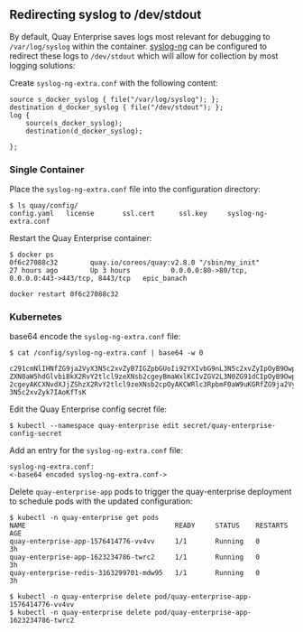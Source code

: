 ## Redirecting syslog to /dev/stdout

By default, Quay Enterprise saves logs most relevant for debugging to `/var/log/syslog` within the container. [syslog-ng][syslog-ng] can be configured to redirect these logs to `/dev/stdout` which will allow for collection by most logging solutions:

Create `syslog-ng-extra.conf` with the following content:

```
source s_docker_syslog { file("/var/log/syslog"); };
destination d_docker_syslog { file("/dev/stdout"); };
log {
    source(s_docker_syslog);
    destination(d_docker_syslog);

};
```
### Single Container

Place the `syslog-ng-extra.conf` file into the configuration directory:

```
$ ls quay/config/
config.yaml   license       ssl.cert      ssl.key     syslog-ng-extra.conf
```

Restart the Quay Enterprise container:

```
$ docker ps
0f6c27088c32        quay.io/coreos/quay:v2.8.0 "/sbin/my_init"          27 hours ago        Up 3 hours          0.0.0.0:80->80/tcp, 0.0.0.0:443->443/tcp, 8443/tcp   epic_banach

docker restart 0f6c27088c32
```

### Kubernetes

base64 encode the `syslog-ng-extra.conf` file:

```
$ cat /config/syslog-ng-extra.conf | base64 -w 0

c291cmNlIHNfZG9ja2VyX3N5c2xvZyB7IGZpbGUoIi92YXIvbG9nL3N5c2xvZyIpOyB9Owpk
ZXN0aW5hdGlvbiBkX2RvY2tlcl9zeXNsb2cgeyBmaWxlKCIvZGV2L3N0ZG91dCIpOyB9Owpsb
2cgeyAKCXNvdXJjZShzX2RvY2tlcl9zeXNsb2cpOyAKCWRlc3RpbmF0aW9uKGRfZG9ja2VyX
3N5c2xvZyk7IAoKfTsK
```

Edit the Quay Enterprise config secret file:

```
$ kubectl --namespace quay-enterprise edit secret/quay-enterprise-config-secret
```

Add an entry for the `syslog-ng-extra.conf` file:

```
syslog-ng-extra.conf:
<-base64 encoded syslog-ng-extra.conf->
```

Delete `quay-enterprise-app` pods to trigger the quay-enterprise deployment to schedule pods with the updated configuration:

```
$ kubectl -n quay-enterprise get pods
NAME                                     READY     STATUS    RESTARTS   AGE
quay-enterprise-app-1576414776-vv4vv     1/1       Running   0          3h
quay-enterprise-app-1623234786-twrc2     1/1       Running   0          3h
quay-enterprise-redis-3163299701-mdw95   1/1       Running   0          3h
```

```
$ kubectl -n quay-enterprise delete pod/quay-enterprise-app-1576414776-vv4vv
$ kubectl -n quay-enterprise delete pod/quay-enterprise-app-1623234786-twrc2
```

[syslog-ng]: https://en.wikipedia.org/wiki/Syslog-ng

